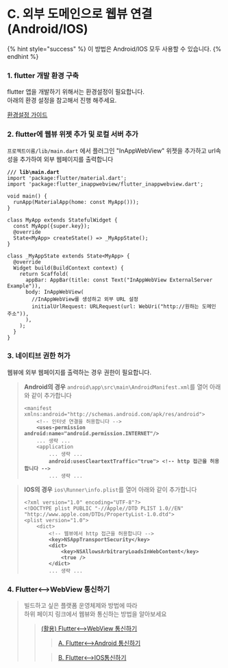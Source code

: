 # C. 외부 도메인으로 웹뷰 연결(Android/IOS)

{% hint style="success" %}
이 방법은 Android/IOS 모두 사용할 수 있습니다.
{% endhint %}

### 1. flutter 개발 환경 구축

flutter 앱을 개발하기 위해서는 환경설정이 필요합니다.\
아래의 환경 설정을 참고해서 진행 해주세요.

[환경설정 가이드](../../../08.-mobile-app/02.-flutter-hybrid/01..md)



### 2. flutter에 웹뷰 위젯 추가 및 로컬 서버 추가

`프로젝트이름/lib/main.dart` 에서 플러그인 "InAppWebView" 위젯을 추가하고 url속성을 추가하여 외부 웹페이지를 출력합니다

<pre class="language-dart"><code class="lang-dart"><strong>/// lib\main.dart
</strong>import 'package:flutter/material.dart';
import 'package:flutter_inappwebview/flutter_inappwebview.dart';

void main() {
  runApp(MaterialApp(home: const MyApp()));
}

class MyApp extends StatefulWidget {
  const MyApp({super.key});
  @override
  State&#x3C;MyApp> createState() => _MyAppState();
}

class _MyAppState extends State&#x3C;MyApp> {
  @override
  Widget build(BuildContext context) {
    return Scaffold(
      appBar: AppBar(title: const Text("InAppWebView ExternalServer Example")),
      body: InAppWebView(
        //InAppWebView를 생성하고 외부 URL 설정
        initialUrlRequest: URLRequest(url: WebUri("http://원하는 도메인 주소")),
      ),
    );
  }
}
</code></pre>

### 3. 네이티브 권한 허가

웹뷰에 외부 웹페이지를 출력하는 경우 권한이 필요합니다.

> **Android의 경우** `android\app\src\main\AndroidManifest.xml`를 열어 아래와 같이 추가합니다
>
> <pre class="language-xml"><code class="lang-xml">&#x3C;manifest xmlns:android="http://schemas.android.com/apk/res/android">
>     &#x3C;!-- 인터넷 연결을 허용합니다 -->
> <strong>    &#x3C;uses-permission android:name="android.permission.INTERNET"/>
> </strong>    ... 생략 ...
>     &#x3C;application
>         ... 생략 ...
> <strong>        android:usesCleartextTraffic="true"> &#x3C;!-- http 접근을 허용합니다 -->
> </strong>        ... 생략 ...
> </code></pre>

> **IOS의 경우** `ios\Runner\info.plist`를 열어 아래와 같이 추가합니다
>
> <pre class="language-xml"><code class="lang-xml">&#x3C;?xml version="1.0" encoding="UTF-8"?>
> &#x3C;!DOCTYPE plist PUBLIC "-//Apple//DTD PLIST 1.0//EN" "http://www.apple.com/DTDs/PropertyList-1.0.dtd">
> &#x3C;plist version="1.0">
>     &#x3C;dict>
>         &#x3C;!-- 웹뷰에서 http 접근을 허용합니다 -->
> <strong>        &#x3C;key>NSAppTransportSecurity&#x3C;/key>
> </strong><strong>        &#x3C;dict>
> </strong><strong>            &#x3C;key>NSAllowsArbitraryLoadsInWebContent&#x3C;/key>
> </strong><strong>            &#x3C;true />
> </strong><strong>        &#x3C;/dict>
> </strong>        ... 생략 ...
> </code></pre>



### 4. Flutter<-->WebView 통신하기

> 빌드하고 싶은 플랫폼 운영체제와 방법에 따라\
> 하위 페이지 링크에서 웹뷰와  통신하는 방법을 알아보세요
>
> > [(활용) Flutter<-->WebView 통신하기](../../../08.-mobile-app/02.-flutter-hybrid/flutter-less-than-greater-than-webview/)
> >
> > > [A. Flutter<-->Android 통신하기](../../../08.-mobile-app/02.-flutter-hybrid/flutter-less-than-greater-than-webview/a.-flutter-less-than-greater-than-android.md)
> >
> > > [B. Flutter<-->IOS통신하기](../../../08.-mobile-app/02.-flutter-hybrid/flutter-less-than-greater-than-webview/b.-flutter-less-than-greater-than-ios.md)
